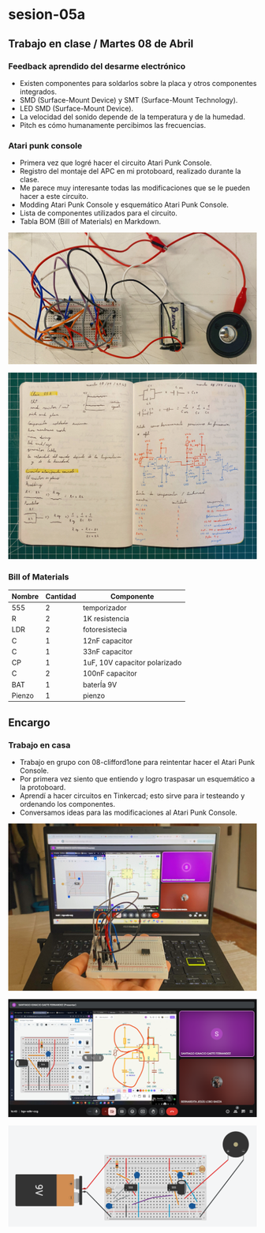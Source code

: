 # sesion-05a

## Trabajo en clase / Martes 08 de Abril

### Feedback aprendido del desarme electrónico

- Existen componentes para soldarlos sobre la placa y otros componentes integrados.
- SMD (Surface-Mount Device) y SMT (Surface-Mount Technology).
- LED SMD (Surface-Mount Device).
- La velocidad del sonido depende de la temperatura y de la humedad.
- Pitch es cómo humanamente percibimos las frecuencias.

### Atari punk console

- Primera vez que logré hacer el circuito Atari Punk Console.
- Registro del montaje del APC en mi protoboard, realizado durante la clase.
- Me parece muy interesante todas las modificaciones que se le pueden hacer a este circuito.
- Modding Atari Punk Console y esquemático Atari Punk Console.
- Lista de componentes utilizados para el circuito.
- Tabla BOM (Bill of Materials) en Markdown.

![Foto del circuito Atari Punk Console en protoboard](./archivos/foto36.jpeg)

![Foto de apuntes en mi bitácora](./archivos/tme-foto37.jpeg)

### Bill of Materials

| Nombre | Cantidad | Componente                    |
|--------|----------|-------------------------------|
| 555    | 2        | temporizador                  |
| R      | 2        | 1K resistencia                |
| LDR    | 2        | fotoresistecia                |
| C      | 1        | 12nF capacitor                |
| C      | 1        | 33nF capacitor                |
| CP     | 1        | 1uF, 10V capacitor polarizado |
| C      | 2        | 100nF capacitor               |
| BAT    | 1        | baterÍa 9V                    |
| Pienzo | 1        | pienzo                        |

## Encargo

### Trabajo en casa

- Trabajo en grupo con 08-clifford1one para reintentar hacer el Atari Punk Console.
- Por primera vez siento que entiendo y logro traspasar un esquemático a la protoboard.
- Aprendí a hacer circuitos en Tinkercad; esto sirve para ir testeando y ordenando los componentes.
- Conversamos ideas para las modificaciones al Atari Punk Console.

![Foto de nuestra reunión de trabajo en línea](./archivos/foto35.jpeg)

![Captura de pantalla de nuestra reunión de trabajo en línea](./archivos/foto43.png)

![Captura de pantalla del circuito en Tinkercad](./archivos/foto39.png)
